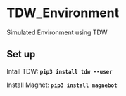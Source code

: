 # TDW_Environment
Simulated Environment using TDW

## Set up
Intall TDW: **`pip3 install tdw --user`**

Install Magnet: **`pip3 install magnebot`**
